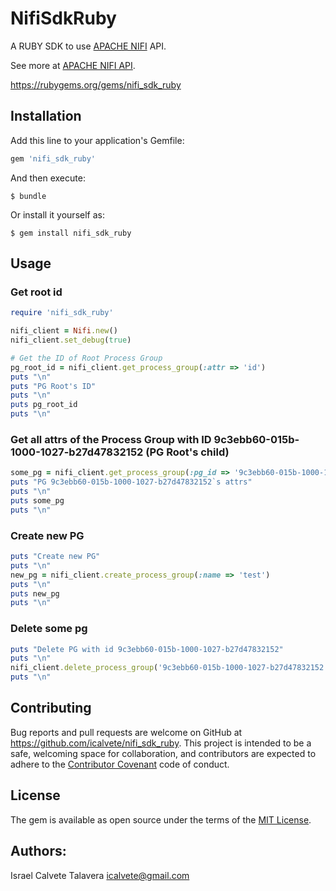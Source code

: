 # NifiSdkRuby

A RUBY SDK to use [APACHE NIFI](https://nifi.apache.org/) API.

See more at [APACHE NIFI API](https://nifi.apache.org/docs/nifi-docs/rest-api/index.html).

https://rubygems.org/gems/nifi_sdk_ruby

## Installation

Add this line to your application's Gemfile:

```ruby
gem 'nifi_sdk_ruby'
```

And then execute:

    $ bundle

Or install it yourself as:

    $ gem install nifi_sdk_ruby

## Usage

### Get root id

```ruby
require 'nifi_sdk_ruby'

nifi_client = Nifi.new()
nifi_client.set_debug(true)

# Get the ID of Root Process Group
pg_root_id = nifi_client.get_process_group(:attr => 'id')
puts "\n"
puts "PG Root's ID"
puts "\n"
puts pg_root_id
puts "\n"
```

### Get all attrs of the Process Group with ID 9c3ebb60-015b-1000-1027-b27d47832152 (PG Root's child)

```ruby
some_pg = nifi_client.get_process_group(:pg_id => '9c3ebb60-015b-1000-1027-b27d47832152')
puts "PG 9c3ebb60-015b-1000-1027-b27d47832152`s attrs"
puts "\n"
puts some_pg
puts "\n"
```

### Create new PG
```ruby
puts "Create new PG"
puts "\n"
new_pg = nifi_client.create_process_group(:name => 'test')
puts "\n"
puts new_pg
puts "\n"
```

### Delete some pg
```ruby
puts "Delete PG with id 9c3ebb60-015b-1000-1027-b27d47832152"
puts "\n"
nifi_client.delete_process_group('9c3ebb60-015b-1000-1027-b27d47832152')
puts "\n"
```

## Contributing

Bug reports and pull requests are welcome on GitHub at https://github.com/icalvete/nifi_sdk_ruby. This project is intended to be a safe, welcoming space for collaboration, and contributors are expected to adhere to the [Contributor Covenant](http://contributor-covenant.org) code of conduct.


## License

The gem is available as open source under the terms of the [MIT License](http://opensource.org/licenses/MIT).

## Authors:

Israel Calvete Talavera <icalvete@gmail.com>
